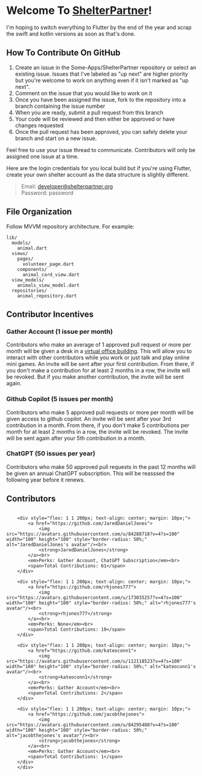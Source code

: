 # Welcome To [ShelterPartner](https://shelterpartner.org)!

I'm hoping to switch everything to Flutter by the end of the year and scrap the swift and kotlin versions as soon as that's done.

## How To Contribute On GitHub
1. Create an issue in the Some-Apps/ShelterPartner repository or select an existing issue. Issues that I've labeled as "up next" are higher priority but you're welcome to work on anything even if it isn't marked as "up next".
2. Comment on the issue that you would like to work on it
3. Once you have been assigned the issue, fork to the repository into a branch containing the issue number
4. When you are ready, submit a pull request from this branch
5. Your code will be reviewed and then either be approved or have changes requested
6. Once the pull request has been approved, you can safely delete your branch and start on a new issue.

Feel free to use your issue thread to communicate. Contributors will only be assigned one issue at a time.

Here are the login credentials for you local build but if you're using Flutter, create your own shelter account as the data structure is slightly different.
> Email: developer@shelterpartner.org\
> Password: password

## File Organization
Follow MVVM repository architecture. For example:

```plaintext
lib/
  models/
    animal.dart
  views/
    pages/
      volunteer_page.dart
    components/
      animal_card_view.dart
  view_models/
    animals_view_model.dart
  repositories/
    animal_repository.dart
```


## Contributor Incentives

### Gather Account (1 issue per month)
Contributors who make an average of 1 approved pull request or more per month will be given a desk in a [virtual office building](https://gather.town). This will allow you to interact with other contributors while you work or just talk and play online mini games. An invite will be sent after your first contribution. From there, if you don't make a contribution for at least 2 months in a row, the invite will be revoked. But if you make another contribution, the invite will be sent again.

### Github Copilot (5 issues per month)
Contributors who make 5 approved pull requests or more per month will be given access to github copilot. An invite will be sent after your 3rd contribution in a month. From there, if you don't make 5 contributions per month for at least 2 months in a row, the invite will be revoked. The invite will be sent again after your 5th contribution in a month.

### ChatGPT (50 issues per year)
Contributors who make 50 approved pull requests in the past 12 months will be given an annual ChatGPT subscription. This will be reasssed the following year before it renews.

<!-- CONTRIBUTORS-START -->

## Contributors

<div style="display: flex; flex-wrap: wrap;">

        <div style="flex: 1 1 200px; text-align: center; margin: 10px;">
            <a href="https://github.com/JaredDanielJones">
                <img src="https://avatars.githubusercontent.com/u/84288718?v=4?s=100" width="100" height="100" style="border-radius: 50%;" alt="JaredDanielJones's avatar"/><br>
                <strong>JaredDanielJones</strong>
            </a><br>
            <em>Perks: Gather Account, ChatGPT Subscription</em><br>
            <span>Total Contributions: 61</span>
        </div>
        
        <div style="flex: 1 1 200px; text-align: center; margin: 10px;">
            <a href="https://github.com/rhjones777">
                <img src="https://avatars.githubusercontent.com/u/173035257?v=4?s=100" width="100" height="100" style="border-radius: 50%;" alt="rhjones777's avatar"/><br>
                <strong>rhjones777</strong>
            </a><br>
            <em>Perks: None</em><br>
            <span>Total Contributions: 10</span>
        </div>
        
        <div style="flex: 1 1 200px; text-align: center; margin: 10px;">
            <a href="https://github.com/kateoconn1">
                <img src="https://avatars.githubusercontent.com/u/112118523?v=4?s=100" width="100" height="100" style="border-radius: 50%;" alt="kateoconn1's avatar"/><br>
                <strong>kateoconn1</strong>
            </a><br>
            <em>Perks: Gather Account</em><br>
            <span>Total Contributions: 2</span>
        </div>
        
        <div style="flex: 1 1 200px; text-align: center; margin: 10px;">
            <a href="https://github.com/jacobthejones">
                <img src="https://avatars.githubusercontent.com/u/84295480?v=4?s=100" width="100" height="100" style="border-radius: 50%;" alt="jacobthejones's avatar"/><br>
                <strong>jacobthejones</strong>
            </a><br>
            <em>Perks: Gather Account</em><br>
            <span>Total Contributions: 1</span>
        </div>
        </div>
<!-- CONTRIBUTORS-END --><!-- CONTRIBUTORS-END -->



